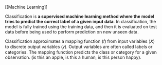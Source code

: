 [[Machine Learning]]

Classification is **a supervised machine learning method where the model tries to predict the correct label of a given input data**. In classification, the model is fully trained using the training data, and then it is evaluated on test data before being used to perform prediction on new unseen data.

Classification approximates a mapping function (𝑓) from input variables (𝑋) to discrete output variables (𝑦).
Output variables are often called labels or categories. The mapping function predicts the class or category for a given observation. (is this an apple, is this a human, is this person happy).